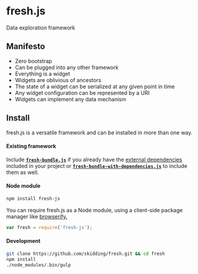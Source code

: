 fresh.js
===
Data exploration framework

## Manifesto

- Zero bootstrap
- Can be plugged into any other framework
- Everything is a widget
- Widgets are oblivious of ancestors
- The state of a widget can be serialized at any given point in time
- Any widget configuration can be represented by a URI
- Widgets can implement any data mechanism

## Install

fresh.js is a versatile framework and can be installed in more than one way.

#### Existing framework

Include [**`fresh-bundle.js`**](fresh-bundle.js) if you already have the
[external dependencies](https://github.com/skidding/fresh/blob/master/package.json#L8)
included in your project or [**`fresh-bundle-with-dependencies.js`**](fresh-bundle-with-dependencies.js) to include
them as well.

#### Node module

```bash
npm install fresh-js
```

You can require fresh.js as a Node module, using a client-side package manager
like [browserify.](http://browserify.org/)

```js
var fresh = require('fresh-js');
```

#### Development

```bash
git clone https://github.com/skidding/fresh.git && cd fresh
npm install
./node_modules/.bin/gulp
```

